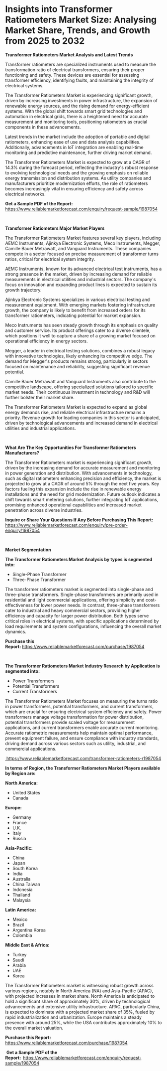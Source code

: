 <p><h1>Insights into Transformer Ratiometers Market Size: Analysing Market Share, Trends, and Growth from 2025 to 2032</h1></p><p><strong>Transformer Ratiometers Market Analysis and Latest Trends</strong></p>
<p><p>Transformer ratiometers are specialized instruments used to measure the transformation ratio of electrical transformers, ensuring their proper functioning and safety. These devices are essential for assessing transformer efficiency, identifying faults, and maintaining the integrity of electrical systems. </p><p>The Transformer Ratiometers Market is experiencing significant growth, driven by increasing investments in power infrastructure, the expansion of renewable energy sources, and the rising demand for energy-efficient systems. With the global shift towards smart grid technologies and automation in electrical grids, there is a heightened need for accurate measurement and monitoring tools, positioning ratiometers as crucial components in these advancements.</p><p>Latest trends in the market include the adoption of portable and digital ratiometers, enhancing ease of use and data analysis capabilities. Additionally, advancements in IoT integration are enabling real-time monitoring and predictive maintenance, further driving market demand. </p><p>The Transformer Ratiometers Market is expected to grow at a CAGR of 14.3% during the forecast period, reflecting the industry's robust response to evolving technological needs and the growing emphasis on reliable energy transmission and distribution systems. As utility companies and manufacturers prioritize modernization efforts, the role of ratiometers becomes increasingly vital in ensuring efficiency and safety across electrical networks.</p></p>
<p><strong>Get a Sample PDF of the Report:&nbsp;</strong> <a href="https://www.reliablemarketforecast.com/enquiry/request-sample/1987054?utm_campaign=2800&utm_medium=2&utm_source=Github&utm_content=ia&utm_term=12042025&utm_id=transformer-ratiometers">https://www.reliablemarketforecast.com/enquiry/request-sample/1987054</a></p>
<p>&nbsp;</p>
<p><strong>Transformer Ratiometers Major Market Players</strong></p>
<p><p>The Transformer Ratiometers Market features several key players, including AEMC Instruments, Ajinkya Electronic Systems, Meco Instruments, Megger, Camille Bauer Metrawatt, and Vanguard Instruments. These companies compete in a sector focused on precise measurement of transformer turns ratios, critical for electrical system integrity.</p><p>AEMC Instruments, known for its advanced electrical test instruments, has a strong presence in the market, driven by increasing demand for reliable measurements in electrical utilities and industrial sectors. The company's focus on innovation and expanding product lines is expected to sustain its growth trajectory.</p><p>Ajinkya Electronic Systems specializes in various electrical testing and measurement equipment. With emerging markets fostering infrastructure growth, the company is likely to benefit from increased orders for its transformer ratiometers, indicating potential for market expansion.</p><p>Meco Instruments has seen steady growth through its emphasis on quality and customer service. Its product offerings cater to a diverse clientele, which positions it well to capture a share of a growing market focused on operational efficiency in energy sectors.</p><p>Megger, a leader in electrical testing solutions, combines a robust legacy with innovative technologies, likely enhancing its competitive edge. The demand for Megger's products remains strong, particularly in sectors focused on maintenance and reliability, suggesting significant revenue potential.</p><p>Camille Bauer Metrawatt and Vanguard Instruments also contribute to the competitive landscape, offering specialized solutions tailored to specific market needs. Their continuous investment in technology and R&D will further bolster their market share.</p><p>The Transformer Ratiometers Market is expected to expand as global energy demands rise, and reliable electrical infrastructure remains a priority. Revenue growth for leading companies in this sector is anticipated, driven by technological advancements and increased demand in electrical utilities and industrial applications.</p></p>
<p>&nbsp;</p>
<p><strong>What Are The Key Opportunities For Transformer Ratiometers Manufacturers?</strong></p>
<p><p>The Transformer Ratiometers market is experiencing significant growth, driven by the increasing demand for accurate measurement and monitoring in power generation and distribution. With advancements in technology, such as digital ratiometers enhancing precision and efficiency, the market is projected to grow at a CAGR of around 5% through the next five years. Key factors fueling this expansion include the rise in renewable energy installations and the need for grid modernization. Future outlook indicates a shift towards smart metering solutions, further integrating IoT applications, promising enhanced operational capabilities and increased market penetration across diverse industries.</p></p>
<p><strong>Inquire or Share Your Questions If Any Before Purchasing This Report:</strong> <a href="https://www.reliablemarketforecast.com/enquiry/pre-order-enquiry/1987054?utm_campaign=2800&utm_medium=2&utm_source=Github&utm_content=ia&utm_term=12042025&utm_id=transformer-ratiometers">https://www.reliablemarketforecast.com/enquiry/pre-order-enquiry/1987054</a></p>
<p>&nbsp;</p>
<p><strong>Market Segmentation</strong></p>
<p><strong>The Transformer Ratiometers Market Analysis by types is segmented into:</strong></p>
<p><ul><li>Single-Phase Transformer</li><li>Three-Phase Transformer</li></ul></p>
<p><p>The transformer ratiometers market is segmented into single-phase and three-phase transformers. Single-phase transformers are primarily used in residential and light commercial applications, offering simplicity and cost-effectiveness for lower power needs. In contrast, three-phase transformers cater to industrial and heavy commercial sectors, providing higher efficiency and capacity for larger power distribution. Both types serve critical roles in electrical systems, with specific applications determined by load requirements and system configurations, influencing the overall market dynamics.</p></p>
<p><strong>Purchase this Report:&nbsp;</strong><a href="https://www.reliablemarketforecast.com/purchase/1987054?utm_campaign=2800&utm_medium=2&utm_source=Github&utm_content=ia&utm_term=12042025&utm_id=transformer-ratiometers">https://www.reliablemarketforecast.com/purchase/1987054</a></p>
<p>&nbsp;</p>
<p><strong>The Transformer Ratiometers Market Industry Research by Application is segmented into:</strong></p>
<p><ul><li>Power Transformers</li><li>Potential Transformers</li><li>Current Transformers</li></ul></p>
<p><p>The Transformer Ratiometers Market focuses on measuring the turns ratio in power transformers, potential transformers, and current transformers, which are crucial for ensuring electrical system efficiency and safety. Power transformers manage voltage transformation for power distribution, potential transformers provide scaled voltage for measurement applications, and current transformers enable accurate current monitoring. Accurate ratiometric measurements help maintain optimal performance, prevent equipment failure, and ensure compliance with industry standards, driving demand across various sectors such as utility, industrial, and commercial applications.</p></p>
<p><a href="https://www.reliablemarketforecast.com/transformer-ratiometers-r1987054?utm_campaign=2800&utm_medium=2&utm_source=Github&utm_content=ia&utm_term=12042025&utm_id=transformer-ratiometers">&nbsp;https://www.reliablemarketforecast.com/transformer-ratiometers-r1987054</a></p>
<p><strong>In terms of Region, the Transformer Ratiometers Market Players available by Region are:</strong></p>
<p>
    <p> <strong> North America: </strong>
        <ul>
            <li>United States</li>
            <li>Canada</li>
        </ul>
        </p> 
    <p> <strong> Europe: </strong>
        <ul>
            <li>Germany</li>
            <li>France</li>
            <li>U.K.</li>
            <li>Italy</li>
            <li>Russia</li>
        </ul>
        </p> 
    <p> <strong> Asia-Pacific: </strong>
        <ul>
            <li>China</li>
            <li>Japan</li>
            <li>South Korea</li>
            <li>India</li>
            <li>Australia</li>
            <li>China Taiwan</li>
            <li>Indonesia</li>
            <li>Thailand</li>
            <li>Malaysia</li>
        </ul>
        </p> 
    <p> <strong> Latin America: </strong>
        <ul>
            <li>Mexico</li>
            <li>Brazil</li>
            <li>Argentina Korea</li>
            <li>Colombia</li>
        </ul>
        </p> 
    <p> <strong> Middle East & Africa: </strong>
        <ul>
            <li>Turkey</li>
            <li>Saudi</li>
            <li>Arabia</li>
            <li>UAE</li>
            <li>Korea</li>
        </ul>
    </p>
    </p>
<p><p>The Transformer Ratiometers market is witnessing robust growth across various regions, notably in North America (NA) and Asia-Pacific (APAC), with projected increases in market share. North America is anticipated to hold a significant share of approximately 30%, driven by technological advancements and extensive utility infrastructure. APAC, particularly China, is expected to dominate with a projected market share of 35%, fueled by rapid industrialization and urbanization. Europe maintains a steady presence with around 25%, while the USA contributes approximately 10% to the overall market valuation.</p></p>
<p><strong>Purchase this Report: </strong><a href="https://www.reliablemarketforecast.com/purchase/1987054?utm_campaign=2800&utm_medium=2&utm_source=Github&utm_content=ia&utm_term=12042025&utm_id=transformer-ratiometers">https://www.reliablemarketforecast.com/purchase/1987054</a></p>
<p>&nbsp;<strong>Get a Sample PDF of the Report:&nbsp;&nbsp;</strong><a href="https://www.reliablemarketforecast.com/enquiry/request-sample/1987054?utm_campaign=2800&utm_medium=2&utm_source=Github&utm_content=ia&utm_term=12042025&utm_id=transformer-ratiometers">https://www.reliablemarketforecast.com/enquiry/request-sample/1987054</a></p>
<p><strong></strong></p>
<p><p></p><p></p><p></p></p>